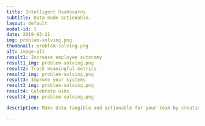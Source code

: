 ```yaml
---
title: Intelligent Dashboards
subtitle: Data made actionable.
layout: default
modal-id: 1
date: 2019-03-31
img: problem-solving.png
thumbnail: problem-solving.png
alt: image-alt
result1: Increase employee autonomy
result1_img: problem-solving.png
result2: Track meaningful metrics
result2_img: problem-solving.png
result3: Improve your systems
result3_img: problem-solving.png
result4: Celebrate wins
result4_img: problem-solving.png

description: Make data tangible and actionable for your team by creating dashboards that drive better management and better performance.

---
```

